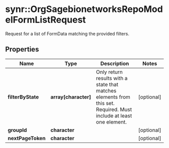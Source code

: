 # synr::OrgSagebionetworksRepoModelFormListRequest

Request for a list of FormData matching the provided filters.

## Properties
Name | Type | Description | Notes
------------ | ------------- | ------------- | -------------
**filterByState** | **array[character]** | Only return results with a state that matches elements from this set.  Required. Must include at least one element. | [optional] 
**groupId** | **character** |  | [optional] 
**nextPageToken** | **character** |  | [optional] 


